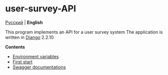 # user-survey-API

[Русский](docs/ru/README.md) | **English**

This program implements an API for a user survey system
The application is written in [Django](https://www.djangoproject.com/) 2.2.10

**Contents**

- [Environment variables](docs/en/enviroment.md)
- [First start](docs/en/first_start.md)
- [Swagger documentations](docs/en/swagger.md)